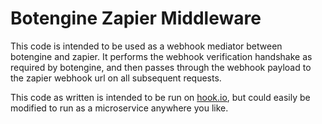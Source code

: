 # Botengine Zapier Middleware
This code is intended to be used as a webhook mediator between botengine and zapier. It performs the webhook verification handshake as required by botengine, and then passes through the webhook payload to the zapier webhook url on all subsequent requests.

This code as written is intended to be run on [hook.io](https://hook.io), but could easily be modified to run as a microservice anywhere you like.
